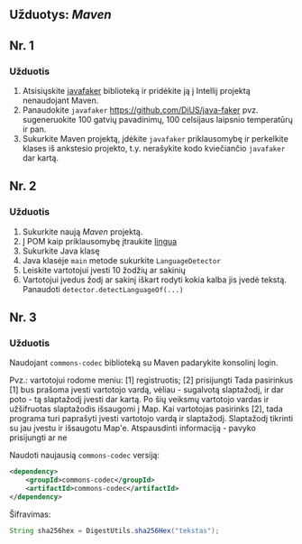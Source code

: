 
## Užduotys: *Maven*

## Nr. 1

### Užduotis

1. Atsisiųskite [javafaker](https://search.maven.org/search?q=a:javafaker) biblioteką ir pridėkite ją į Intellij projektą nenaudojant Maven. 
2. Panaudokite `javafaker` https://github.com/DiUS/java-faker pvz. sugeneruokite 100 gatvių pavadinimų, 100 celsijaus laipsnio temperatūrų ir pan.
3. Sukurkite Maven projektą, įdėkite `javafaker` priklausomybę ir perkelkite klases iš ankstesio projekto, t.y. nerašykite kodo kviečiančio `javafaker` dar kartą.

## Nr. 2

### Užduotis

1. Sukurkite naują *Maven* projektą.
2. Į POM kaip priklausomybę įtraukite [lingua](https://github.com/pemistahl/lingua)
3. Sukurkite Java klasę
4. Java klasėje `main` metode sukurkite `LanguageDetector`
5. Leiskite vartotojui įvesti 10 žodžių ar sakinių
6. Vartotojui įvedus žodį ar sakinį iškart rodyti kokia kalba jis įvedė tekstą. Panaudoti `detector.detectLanguageOf(...)`

## Nr. 3

### Užduotis

Naudojant `commons-codec` biblioteką su Maven padarykite konsolinį login.

Pvz.: vartotojui rodome meniu: [1] registruotis; [2] prisijungti
Tada pasirinkus [1] bus prašoma įvesti vartotojo vardą, vėliau - sugalvotą slaptažodį, ir dar poto - tą slaptažodį įvesti dar kartą.
Po šių veiksmų vartotojo vardas ir užšifruotas slaptažodis išsaugomi į Map.
Kai vartotojas pasirinks [2], tada programa turi paprašyti įvesti vartotojo vardą ir slaptažodį. Slaptažodį tikrinti su jau įvestu ir išsaugotu Map'e. Atspausdinti informaciją - pavyko prisijungti ar ne

Naudoti naujausią `commons-codec` versiją:
```xml
<dependency>
    <groupId>commons-codec</groupId>
    <artifactId>commons-codec</artifactId>
</dependency>
```

Šifravimas:
```java
String sha256hex = DigestUtils.sha256Hex("tekstas");
```